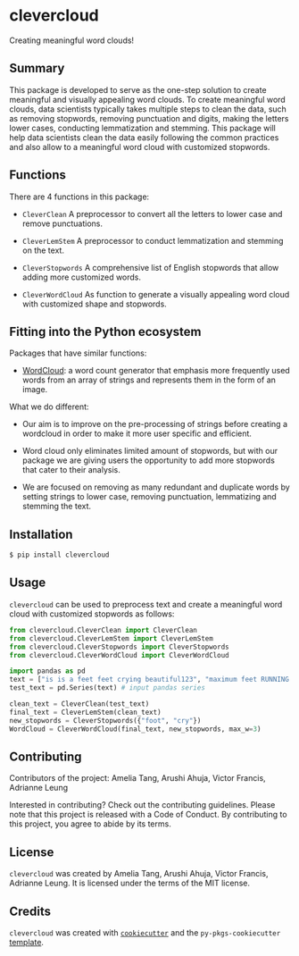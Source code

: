 # clevercloud

Creating meaningful word clouds! 

## Summary

This package is developed to serve as the one-step solution to create meaningful and visually appealing word clouds. To create meaningful word clouds, data scientists typically takes multiple steps to clean the data, such as removing stopwords, removing punctuation and digits, making the letters lower cases, conducting lemmatization and stemming. This package will help data scientists clean the data easily following the common practices and also allow to a meaningful word cloud with customized stopwords. 

## Functions

There are 4 functions in this package:

-   `CleverClean` A preprocessor to convert all the letters to lower case and remove punctuations.

-   `CleverLemStem` A preprocessor to conduct lemmatization and stemming on the text.

-   `CleverStopwords` A comprehensive list of English stopwords that allow adding more customized words.

-   `CleverWordCloud` As function to generate a visually appealing word cloud with customized shape and stopwords.

## Fitting into the Python ecosystem

Packages that have similar functions:

- [WordCloud](https://github.com/amueller/word_cloud): a word count generator that emphasis more frequently used words from an array of strings and represents them in the form of an image. 

What we do different: 

- Our aim is to improve on the pre-processing of strings before creating a wordcloud in order to make it more user specific and efficient.

- Word cloud only eliminates limited amount of stopwords, but with our package we are giving users the opportunity to add more stopwords that cater to their analysis.

- We are focused on removing as many redundant and duplicate words by setting strings to lower case, removing punctuation, lemmatizing and stemming the text. 


## Installation

``` bash
$ pip install clevercloud
```

## Usage

`clevercloud` can be used to preprocess text and create a meaningful word cloud with customized stopwords
as follows:

```python
from clevercloud.CleverClean import CleverClean
from clevercloud.CleverLemStem import CleverLemStem
from clevercloud.CleverStopwords import CleverStopwords
from clevercloud.CleverWordCloud import CleverWordCloud

import pandas as pd
text = ["is is a feet feet crying beautiful123", "maximum feet RUNNING!!", "BEAUTIFUL feet beautiful crying"]
test_text = pd.Series(text) # input pandas series

clean_text = CleverClean(test_text)
final_text = CleverLemStem(clean_text)
new_stopwords = CleverStopwords({"foot", "cry"})
WordCloud = CleverWordCloud(final_text, new_stopwords, max_w=3)

```

## Contributing

Contributors of the project: Amelia Tang, Arushi Ahuja, Victor Francis, Adrianne Leung

Interested in contributing? Check out the contributing guidelines. Please note that this project is released with a Code of Conduct. By contributing to this project, you agree to abide by its terms.

## License

`clevercloud` was created by Amelia Tang, Arushi Ahuja, Victor Francis, Adrianne Leung. It is licensed under the terms of the MIT license.

## Credits

`clevercloud` was created with [`cookiecutter`](https://cookiecutter.readthedocs.io/en/latest/) and the `py-pkgs-cookiecutter` [template](https://github.com/py-pkgs/py-pkgs-cookiecutter).
